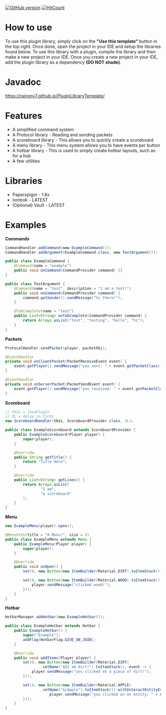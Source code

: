 [![GitHub version](https://badge.fury.io/gh/Rainnny7%2FPluginLibraryTemplate.svg)](https://badge.fury.io/gh/Rainnny7%2FPluginLibraryTemplate)
[![HitCount](http://hits.dwyl.com/Rainnny7/PluginLibraryTemplate.svg)](http://hits.dwyl.com/Rainnny7/PluginLibraryTemplate)

# How to use
To use this plugin library, simply click on the **"Use this template"** button in the top right. Once done, open the project
in your IDE and setup the libraries found below. To use this library with a plugin, compile the library and then make a new
project in your IDE. Once you create a new project in your IDE, add the plugin library as a dependency **(DO NOT shade)**.

# Javadoc
https://rainnny7.github.io/PluginLibraryTemplate/

# Features
* A simplified command system
* A Protocol library - Reading and sending packets
* A scoreboard library - This allows you to quickly create a scoreboard
* A menu library - This menu system allows you to have events per button
* A hotbar library - This is used to simply create hotbar layouts, such as for a hub
* A few utilities

# Libraries
* Paperspigot - 1.8x
* lombok - LATEST
* (Optional) Vault - LATEST

# Examples

**Commands**
```java
CommandHandler.addCommand(new ExampleCommand());
CommandHandler.addArgument(ExampleCommand.class, new TestArgument());
```
```java
public class ExampleCommand {
    @Command(name = "example")
    public void onCommand(CommandProvider command) {}
}
```
```java
public class TestArgument {
    @Command(name = "test", description = "I am a test!")
    public void onCommand(CommandProvider command) {
        command.getSender().sendMessage("hi there!");
    }

    @TabComplete(name = "test")
    public List<String> onTabComplete(CommandProvider command) {
        return Arrays.asList("test", "testing", "hello", "hi");
    }
}
```

**Packets**
```java
ProtocolHandler.sendPacket(player, packetObj);
```
```java
@EventHandler
private void onClientPacket(PacketReceiveEvent event) {
    event.getPlayer().sendMessage("you sent: " + event.getPacketClass().getClass().getSimpleName());
}

@EventHandler
private void onServerPacket(PacketSendEvent event) {
    event.getPlayer().sendMessage("you received: " + event.getPacketClass().getClass().getSimpleName());
}
```

**Scoreboard**
```java
// this = JavaPlugin
// 3L = delay in ticks
new ScoreboardHandler(this, ScoreboardProvider.class, 3L);
```
```java
public class ExampleScoreboard extends ScoreboardProvider {
    public ExampleScoreboard(Player player) {
        super(player);
    }

    @Override
    public String getTitle() {
        return "Title Here";
    }

    @Override
    public List<String> getLines() {
        return Arrays.asList(
                "I am",
                "a scoreboard"
        );
    }
}
```

**Menu**
```java
new ExampleMenu(player).open();
```
```java
@MenuInfo(title = "A Menu!", size = 3)
public class ExampleMenu extends Menu {
    public ExampleMenu(Player player) {
        super(player);
    }

    @Override
    public void onOpen() {
        set(0, new Button(new ItemBuilder(Material.DIRT).toItemStack()));

        set(8, new Button(new ItemBuilder(Material.WOOD).toItemStack(), event -> {
            player.sendMessage("clicked wood!");
        }));
    }
}
```

**Hotbar**
```java
HotbarManager.addHotbar(new ExampleHotbar());
```
```java
public class ExampleHotbar extends Hotbar {
    public ExampleHotbar() {
        super("Example");
        addFlag(HotbarFlag.GIVE_ON_JOIN);
    }

    @Override
    public void addItems(Player player) {
        set(0, new Button(new ItemBuilder(Material.DIRT)
                .setName("§6I am dirt!").toItemStack(), event -> {
            player.sendMessage("you clicked on a piece of dirt!");
        }));

        set(4, new Button(new ItemBuilder(Material.APPLE)
                .setName("§cApple").toItemStack()).withInteractEntityEvent(event -> {
                    player.sendMessage("you clicked on an entity: " + event.getRightClicked().getType().name());
        }));
    }
}
```
